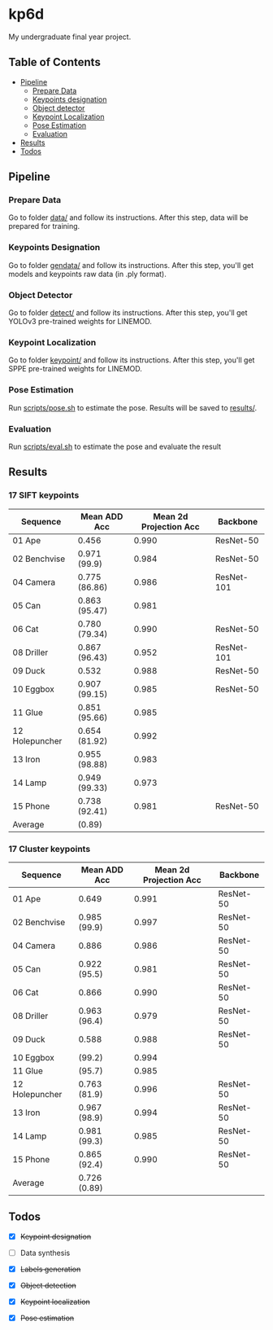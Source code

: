 # kp6d

My undergraduate final year project.

## Table of Contents

- [Pipeline](#pipeline)
    - [Prepare Data](#prepare-data)
    - [Keypoints designation](#keypoints-designation)
    - [Object detector](#object-detector)
    - [Keypoint Localization](#keypoint-localization)
    - [Pose Estimation](#pose-estimation)
    - [Evaluation](#evaluation)
- [Results](#results)
- [Todos](#todos)


## Pipeline

### Prepare Data

Go to folder [data/](./data) and follow its instructions. After this step, data will be prepared for training.

### Keypoints Designation

Go to folder [gendata/](./gendata) and follow its instructions. After this step, you'll get models and keypoints raw data (in .ply format).

### Object Detector

Go to folder [detect/](./detect) and follow its instructions. After this step, you'll get YOLOv3 pre-trained weights for LINEMOD.

### Keypoint Localization

Go to folder [keypoint/](./keypoint) and follow its instructions. After this step, you'll get SPPE pre-trained weights for LINEMOD.

### Pose Estimation

Run [scripts/pose.sh](./scripts/pose.sh) to estimate the pose. Results will be saved to [results/](results/).

### Evaluation

Run [scripts/eval.sh](scripts/eval.sh) to estimate the pose and evaluate the result

## Results

### 17 SIFT keypoints

| Sequence       | Mean ADD Acc  | Mean 2d Projection Acc | Backbone   |
| -------------- | ------------- | ---------------------- | ---------- |
| 01 Ape         | 0.456         | 0.990                  | ResNet-50  |
| 02 Benchvise   | 0.971 (99.9)  | 0.984                  | ResNet-50  |
| 04 Camera      | 0.775 (86.86) | 0.986                  | ResNet-101 |
| 05 Can         | 0.863 (95.47) | 0.981                  |            |
| 06 Cat         | 0.780 (79.34) | 0.990                  | ResNet-50  |
| 08 Driller     | 0.867 (96.43) | 0.952                  | ResNet-101 |
| 09 Duck        | 0.532         | 0.988                  | ResNet-50  |
| 10 Eggbox      | 0.907 (99.15) | 0.985                  | ResNet-50  |
| 11 Glue        | 0.851 (95.66) | 0.985                  |            |
| 12 Holepuncher | 0.654 (81.92) | 0.992                  |            |
| 13 Iron        | 0.955 (98.88) | 0.983                  |            |
| 14 Lamp        | 0.949 (99.33) | 0.973                  |            |
| 15 Phone       | 0.738 (92.41) | 0.981                  | ResNet-50  |
| Average        | (0.89)        |                        |            |

### 17 Cluster keypoints

| Sequence       | Mean ADD Acc | Mean 2d Projection Acc | Backbone  |
| -------------- | ------------ | ---------------------- | --------- |
| 01 Ape         | 0.649        | 0.991                  | ResNet-50 |
| 02 Benchvise   | 0.985 (99.9) | 0.997                  | ResNet-50 |
| 04 Camera      | 0.886        | 0.986                  | ResNet-50 |
| 05 Can         | 0.922 (95.5) | 0.981                  | ResNet-50 |
| 06 Cat         | 0.866        | 0.990                  | ResNet-50 |
| 08 Driller     | 0.963 (96.4) | 0.979                  | ResNet-50 |
| 09 Duck        | 0.588        | 0.988                  | ResNet-50 |
| 10 Eggbox      | (99.2)       | 0.994                  |           |
| 11 Glue        | (95.7)       | 0.985                  |           |
| 12 Holepuncher | 0.763 (81.9) | 0.996                  | ResNet-50 |
| 13 Iron        | 0.967 (98.9) | 0.994                  | ResNet-50 |
| 14 Lamp        | 0.981 (99.3) | 0.985                  | ResNet-50 |
| 15 Phone       | 0.865 (92.4) | 0.990                  | ResNet-50 |
| Average        | 0.726 (0.89) |                        |           |


## Todos

- [x] ~~Keypoint designation~~
- [ ] Data synthesis
- [x] ~~Labels generation~~
- [x] ~~Object detection~~
- [x] ~~Keypoint localization~~
- [x] ~~Pose estimation~~

